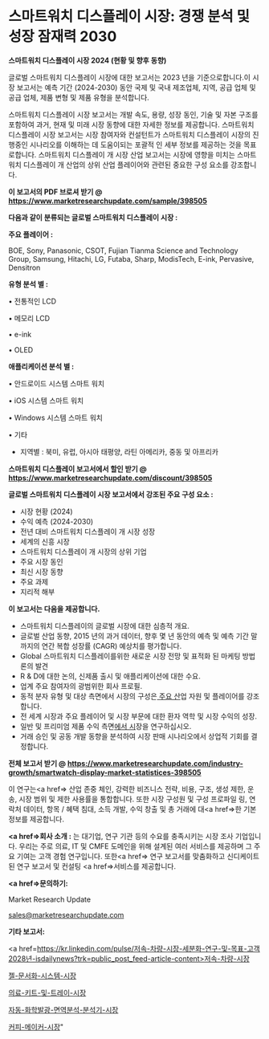 # 스마트워치 디스플레이 시장: 경쟁 분석 및 성장 잠재력 2030

<strong>스마트워치 디스플레이 시장 2024 (현황 및 향후 동향)</strong>

글로벌 스마트워치 디스플레이 시장에 대한 보고서는 2023 년을 기준으로합니다.이 시장 보고서는 예측 기간 (2024-2030) 동안 국제 및 국내 제조업체, 지역, 공급 업체 및 공급 업체, 제품 변형 및 제품 유형을 분석합니다.

스마트워치 디스플레이 시장 보고서는 개발 속도, 용량, 성장 동인, 기술 및 자본 구조를 포함하여 과거, 현재 및 미래 시장 동향에 대한 자세한 정보를 제공합니다. 스마트워치 디스플레이 시장 보고서는 시장 참여자와 컨설턴트가 스마트워치 디스플레이 시장의 진행중인 시나리오를 이해하는 데 도움이되는 포괄적 인 세부 정보를 제공하는 것을 목표로합니다. 스마트워치 디스플레이 개 시장 산업 보고서는 시장에 영향을 미치는 스마트워치 디스플레이 개 산업의 상위 산업 플레이어와 관련된 중요한 구성 요소를 강조합니다.



<strong>이 보고서의 PDF 브로셔 받기 @ <a href=https://www.marketresearchupdate.com/sample/398505>https://www.marketresearchupdate.com/sample/398505</a></strong>



<strong>다음과 같이 분류되는 글로벌 스마트워치 디스플레이 시장 :</strong>



<strong>주요 플레이어 :</strong>

BOE, Sony, Panasonic, CSOT, Fujian Tianma Science and Technology Group, Samsung, Hitachi, LG, Futaba, Sharp, ModisTech, E-ink, Pervasive, Densitron



<strong>유형 분석 별 :</strong>

• 전통적인 LCD

• 메모리 LCD

• e-ink

• OLED



<strong>애플리케이션 분석 별 :</strong>

• 안드로이드 시스템 스마트 워치

• iOS 시스템 스마트 워치

• Windows 시스템 스마트 워치

• 기타

<ul>
  <li>지역별 : 북미, 유럽, 아시아 태평양, 라틴 아메리카, 중동 및 아프리카</li>
</ul>


<strong>스마트워치 디스플레이 보고서에서 할인 받기 @ <a href=https://www.marketresearchupdate.com/discount/398505>https://www.marketresearchupdate.com/discount/398505</a></strong>



<strong>글로벌 스마트워치 디스플레이 시장 보고서에서 강조된 주요 구성 요소 :</strong>
<ul>
  <li>시장 현황 (2024)</li>
  <li>수익 예측 (2024-2030)</li>
  <li>전년 대비 스마트워치 디스플레이 개 시장 성장</li>
  <li>세계의 신흥 시장</li>
  <li>스마트워치 디스플레이 개 시장의 상위 기업</li>
  <li>주요 시장 동인</li>
  <li>최신 시장 동향</li>
  <li>주요 과제</li>
  <li>지리적 해부</li>
</ul>


<strong>이 보고서는 다음을 제공합니다.</strong>
<ul>
  <li>스마트워치 디스플레이의 글로벌 시장에 대한 심층적 개요.</li>
  <li>글로벌 산업 동향, 2015 년의 과거 데이터, 향후 몇 년 동안의 예측 및 예측 기간 말까지의 연간 복합 성장률 (CAGR) 예상치를 평가합니다.</li>
  <li>Global 스마트워치 디스플레이를위한 새로운 시장 전망 및 표적화 된 마케팅 방법론의 발견</li>
  <li>R &amp; D에 대한 논의, 신제품 출시 및 애플리케이션에 대한 수요.</li>
  <li>업계 주요 참여자의 광범위한 회사 프로필.</li>
  <li>동적 분자 유형 및 대상 측면에서 시장의 구성은<a href=> 주요 산</a>업 자원 및 플레이어를 강조합니다.</li>
  <li>전 세계 시장과 주요 플레이어 및 시장 부문에 대한 환자 역학 및 시장 수익의 성장.</li>
  <li>일반 및 프리미엄 제품 수익 측면<a href=>에서 시</a>장을 연구하십시오.</li>
  <li>거래 승인 및 공동 개발 동향을 분석하여 시장 판매 시나리오에서 상업적 기회를 결정합니다.</li>
</ul>



<strong>전체 보고서 받기 @ <a href=https://www.marketresearchupdate.com/industry-growth/smartwatch-display-market-statistices-398505>https://www.marketresearchupdate.com/industry-growth/smartwatch-display-market-statistices-398505</a></strong>

이 연구는<a href=> 산업 존중</a> 체인, 강력한 비즈니스 전략, 비용, 구조, 생성 제한, 운송, 시장 범위 및 제한 사용률을 통합합니다. 또한 시장 구성원 및 구성 프로파일 링, 연락처 데이터, 항목 / 혜택 침대, 소득 개발, 수익 창출 및 총 거래에 대<a href=>한 기본 </a>정보를 제공합니다.



<strong><a href=>회사 소</a>개 :</strong>
는 대기업, 연구 기관 등의 수요를 충족시키는 시장 조사 기업입니다. 우리는 주로 의료, IT 및 CMFE 도메인을 위해 설계된 여러 서비스를 제공하며 그 주요 기여는 고객 경험 연구입니다. 또한<a href=> 연구 보</a>고서를 맞춤화하고 신디케이트 된 연구 보고서 및 컨설팅 <a href=>서비스</a>를 제공합니다.



<strong><a href=>문의하기:</a></strong>

Market Research Update

sales@marketresearchupdate.com



<strong>기타 보고서:</strong>

<a href=https://kr.linkedin.com/pulse/저속-차량-시장-세분화-연구-및-목표-고객2028년-isdailynews?trk=public_post_feed-article-content>저속-차량-시장</a>

<a href=https://www.linkedin.com/pulse/젤-문서화-시스템-시장-현재-및-미래-성장-2029-isdailynews/>젤-문서화-시스템-시장</a>

<a href=https://www.linkedin.com/pulse/의료-키트-및-트레이-시장-동향-성장-전망-isdailynews-yqn7f/>의료-키트-및-트레이-시장</a>

<a href=https://www.linkedin.com/pulse/자동-화학발광-면역분석-분석기-시장-진입-전략-및-위험-평가2029년-r0g1f/>자동-화학발광-면역분석-분석기-시장</a>

<a href=https://www.linkedin.com/pulse/커피-메이커-시장-현재-및-미래-성장-2030-analytics-alchemy-360-analysis-stsxf/>커피-메이커-시장</a>"
